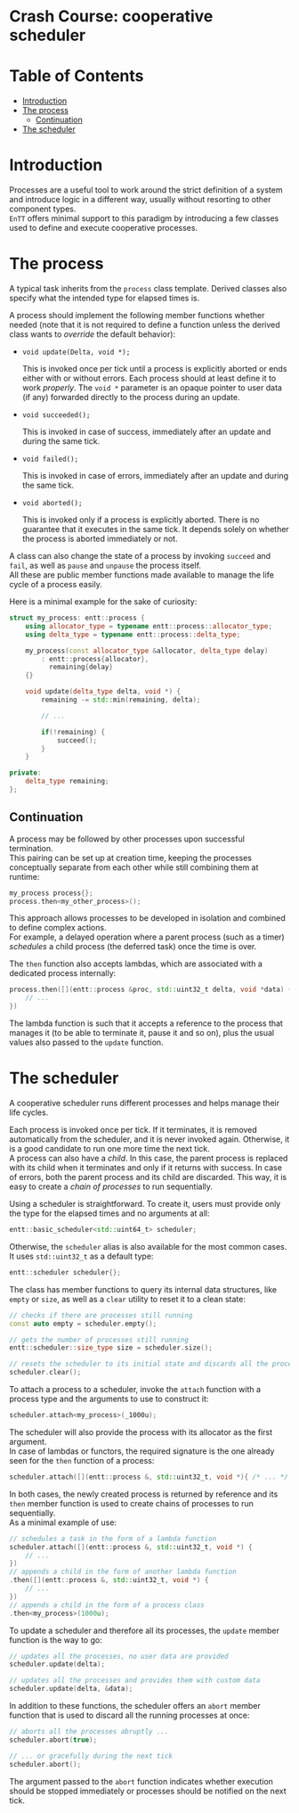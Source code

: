 # Crash Course: cooperative scheduler

# Table of Contents

* [Introduction](#introduction)
* [The process](#the-process)
  * [Continuation](#continuation)
* [The scheduler](#the-scheduler)

# Introduction

Processes are a useful tool to work around the strict definition of a system and
introduce logic in a different way, usually without resorting to other component
types.<br/>
`EnTT` offers minimal support to this paradigm by introducing a few classes used
to define and execute cooperative processes.

# The process

A typical task inherits from the `process` class template. Derived classes also
specify what the intended type for elapsed times is.

A process should implement the following member functions whether needed (note
that it is not required to define a function unless the derived class wants to
_override_ the default behavior):

* `void update(Delta, void *);`

  This is invoked once per tick until a process is explicitly aborted or ends
  either with or without errors. Each process should at least define it to work
  _properly_. The `void *` parameter is an opaque pointer to user data (if any)
  forwarded directly to the process during an update.

* `void succeeded();`

  This is invoked in case of success, immediately after an update and during the
  same tick.

* `void failed();`

  This is invoked in case of errors, immediately after an update and during the
  same tick.

* `void aborted();`

  This is invoked only if a process is explicitly aborted. There is no guarantee
  that it executes in the same tick. It depends solely on whether the process is
  aborted immediately or not.

A class can also change the state of a process by invoking `succeed` and `fail`,
as well as `pause` and `unpause` the process itself.<br/>
All these are public member functions made available to manage the life cycle of
a process easily.

Here is a minimal example for the sake of curiosity:

```cpp
struct my_process: entt::process {
    using allocator_type = typename entt::process::allocator_type;
    using delta_type = typename entt::process::delta_type;

    my_process(const allocator_type &allocator, delta_type delay)
        : entt::process{allocator},
          remaining{delay}
    {}

    void update(delta_type delta, void *) {
        remaining -= std::min(remaining, delta);

        // ...

        if(!remaining) {
            succeed();
        }
    }

private:
    delta_type remaining;
};
```

## Continuation

A process may be followed by other processes upon successful termination.<br/>
This pairing can be set up at creation time, keeping the processes conceptually
separate from each other while still combining them at runtime:

```cpp
my_process process{};
process.then<my_other_process>();
```

This approach allows processes to be developed in isolation and combined to
define complex actions.<br/>
For example, a delayed operation where a parent process (such as a timer)
_schedules_ a child process (the deferred task) once the time is over.

The `then` function also accepts lambdas, which are associated with a dedicated
process internally:

```cpp
process.then([](entt::process &proc, std::uint32_t delta, void *data) {
    // ...
})
```

The lambda function is such that it accepts a reference to the process that
manages it (to be able to terminate it, pause it and so on), plus the usual
values also passed to the `update` function.

# The scheduler

A cooperative scheduler runs different processes and helps manage their life
cycles.

Each process is invoked once per tick. If it terminates, it is removed
automatically from the scheduler, and it is never invoked again. Otherwise,
it is a good candidate to run one more time the next tick.<br/>
A process can also have a _child_. In this case, the parent process is replaced
with its child when it terminates and only if it returns with success. In case
of errors, both the parent process and its child are discarded. This way, it is
easy to create a _chain of processes_ to run sequentially.

Using a scheduler is straightforward. To create it, users must provide only the
type for the elapsed times and no arguments at all:

```cpp
entt::basic_scheduler<std::uint64_t> scheduler;
```

Otherwise, the `scheduler` alias is also available for the most common cases. It
uses `std::uint32_t` as a default type:

```cpp
entt::scheduler scheduler{};
```

The class has member functions to query its internal data structures, like
`empty` or `size`, as well as a `clear` utility to reset it to a clean state:

```cpp
// checks if there are processes still running
const auto empty = scheduler.empty();

// gets the number of processes still running
entt::scheduler::size_type size = scheduler.size();

// resets the scheduler to its initial state and discards all the processes
scheduler.clear();
```

To attach a process to a scheduler, invoke the `attach` function with a process
type and the arguments to use to construct it:

```cpp
scheduler.attach<my_process>(_1000u);
```

The scheduler will also provide the process with its allocator as the first
argument.<br>
In case of lambdas or functors, the required signature is the one already seen
for the `then` function of a process:

```cpp
scheduler.attach([](entt::process &, std::uint32_t, void *){ /* ... */ });
```

In both cases, the newly created process is returned by reference and its `then`
member function is used to create chains of processes to run sequentially.<br/>
As a minimal example of use:

```cpp
// schedules a task in the form of a lambda function
scheduler.attach([](entt::process &, std::uint32_t, void *) {
    // ...
})
// appends a child in the form of another lambda function
.then([](entt::process &, std::uint32_t, void *) {
    // ...
})
// appends a child in the form of a process class
.then<my_process>(1000u);
```

To update a scheduler and therefore all its processes, the `update` member
function is the way to go:

```cpp
// updates all the processes, no user data are provided
scheduler.update(delta);

// updates all the processes and provides them with custom data
scheduler.update(delta, &data);
```

In addition to these functions, the scheduler offers an `abort` member function
that is used to discard all the running processes at once:

```cpp
// aborts all the processes abruptly ...
scheduler.abort(true);

// ... or gracefully during the next tick
scheduler.abort();
```

The argument passed to the `abort` function indicates whether execution should
be stopped immediately or processes should be notified on the next tick.
